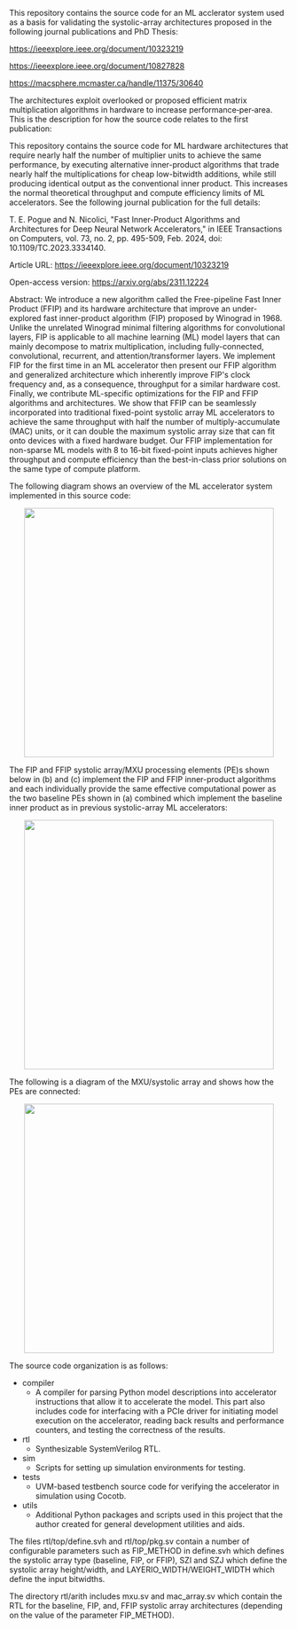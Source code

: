 This repository contains the source code for an ML acclerator system used as a basis for validating the systolic-array architectures proposed in the following journal publications and PhD Thesis:

https://ieeexplore.ieee.org/document/10323219

https://ieeexplore.ieee.org/document/10827828

https://macsphere.mcmaster.ca/handle/11375/30640

The architectures exploit overlooked or proposed efficient matrix multiplication algorithms in hardware to increase performance‐per‐area. This is the description for how the source code relates to the first publication:

This repository contains the source code for ML hardware architectures that require nearly half the number of multiplier units to achieve the same performance, by executing alternative inner-product algorithms that trade nearly half the multiplications for cheap low-bitwidth additions, while still producing identical output as the conventional inner product. This increases the normal theoretical throughput and compute efficiency limits of ML accelerators. See the following journal publication for the full details:

T. E. Pogue and N. Nicolici, "Fast Inner-Product Algorithms and Architectures for Deep Neural Network Accelerators," in IEEE Transactions on Computers, vol. 73, no. 2, pp. 495-509, Feb. 2024, doi: 10.1109/TC.2023.3334140.
<!-- keywords: {Hardware;Systolic arrays;Computer architecture;Throughput;Adders;Machine learning;Computational modeling;Algorithms;hardware acceleration;arithmetic complexity;AI; Artificial Intelligence;Deep learning;DL;ML;Large language model;LLM;GPT;Transformer;Neural network;NN;DNN} -->

Article URL: https://ieeexplore.ieee.org/document/10323219

Open-access version: https://arxiv.org/abs/2311.12224

Abstract: We introduce a new algorithm called the Free-pipeline Fast Inner Product (FFIP) and its hardware architecture that improve an under-explored fast inner-product algorithm (FIP) proposed by Winograd in 1968. Unlike the unrelated Winograd minimal filtering algorithms for convolutional layers, FIP is applicable to all machine learning (ML) model layers that can mainly decompose to matrix multiplication, including fully-connected, convolutional, recurrent, and attention/transformer layers. We implement FIP for the first time in an ML accelerator then present our FFIP algorithm and generalized architecture which inherently improve FIP's clock frequency and, as a consequence, throughput for a similar hardware cost. Finally, we contribute ML-specific optimizations for the FIP and FFIP algorithms and architectures. We show that FFIP can be seamlessly incorporated into traditional fixed-point systolic array ML accelerators to achieve the same throughput with half the number of multiply-accumulate (MAC) units, or it can double the maximum systolic array size that can fit onto devices with a fixed hardware budget. Our FFIP implementation for non-sparse ML models with 8 to 16-bit fixed-point inputs achieves higher throughput and compute efficiency than the best-in-class prior solutions on the same type of compute platform.

The following diagram shows an overview of the ML accelerator system implemented in this source code:
<p align="center"><img src="https://github.com/trevorpogue/algebraic-nnhw/assets/12535207/11a7d485-04a3-4e9d-b9fb-91c35c80086f" width="450"/></p>

The FIP and FFIP systolic array/MXU processing elements (PE)s shown below in (b) and (c) implement the FIP and FFIP inner-product algorithms and each individually provide the same effective computational power as the two baseline PEs shown in (a) combined which implement the baseline inner product as in previous systolic-array ML accelerators:
<p align="center"><img src="https://github.com/trevorpogue/algebraic-nnhw/assets/12535207/d9b956a2-25fa-4173-8ba9-8fd27d02f0c1" width="450"/></p>

The following is a diagram of the MXU/systolic array and shows how the PEs are connected:
<p align="center"><img src="https://github.com/trevorpogue/algebraic-nnhw/assets/12535207/baf3e2f7-1767-49ec-811e-7cb44fac8d92" width="450"/></p>

The source code organization is as follows:
- compiler
  - A compiler for parsing Python model descriptions into accelerator instructions that allow it to accelerate the model. This part also includes code for interfacing with a PCIe driver for initiating model execution on the accelerator, reading back results and performance counters, and testing the correctness of the results.
- rtl
  - Synthesizable SystemVerilog RTL.
- sim
  - Scripts for setting up simulation environments for testing.
- tests
  - UVM-based testbench source code for verifying the accelerator in simulation using Cocotb.
- utils
  - Additional Python packages and scripts used in this project that the author created for general development utilities and aids.

The files rtl/top/define.svh and rtl/top/pkg.sv contain a number of configurable parameters such as FIP_METHOD in define.svh which defines the systolic array type (baseline, FIP, or FFIP), SZI and SZJ which define the systolic array height/width, and LAYERIO_WIDTH/WEIGHT_WIDTH which define the input bitwidths.

The directory rtl/arith includes mxu.sv and mac_array.sv which contain the RTL for the baseline, FIP, and, FFIP systolic array architectures (depending on the value of the parameter FIP_METHOD).
